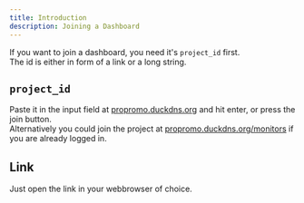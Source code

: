 ```yaml
---
title: Introduction
description: Joining a Dashboard
---
```


If you want to join a dashboard, you need it's `project_id` first.  
The id is either in form of a link or a long string.

## `project_id`

Paste it in the input field at [propromo.duckdns.org](https://propromo.duckdns.org) and hit enter, or press the join button.  
Alternatively you could join the project at [propromo.duckdns.org/monitors](https://propromo.duckdns.org/monitors?join&id=<your_id>) if you are already logged in.

## Link

Just open the link in your webbrowser of choice.
